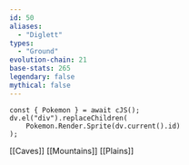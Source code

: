 ```yaml
---
id: 50
aliases:
  - "Diglett"
types:
  - "Ground"
evolution-chain: 21
base-stats: 265
legendary: false
mythical: false
---
```

```dataviewjs
const { Pokemon } = await cJS();
dv.el("div").replaceChildren(
	Pokemon.Render.Sprite(dv.current().id)
);
```

[[Caves]] [[Mountains]] [[Plains]]
